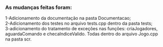 ### As mudanças feitas foram:

1-Adicionamento da documentação na pasta Documentacao;<br />
2-Adicionamento dos testes no arquivo tests.cpp dentro da pasta tests;<br />
3-adicionamento do tratamento de exceções nas funções: criaJogadores, aguardaComando e checaIndiceValido. Todas dentro do arquivo Jogo.cpp na pasta scr.
